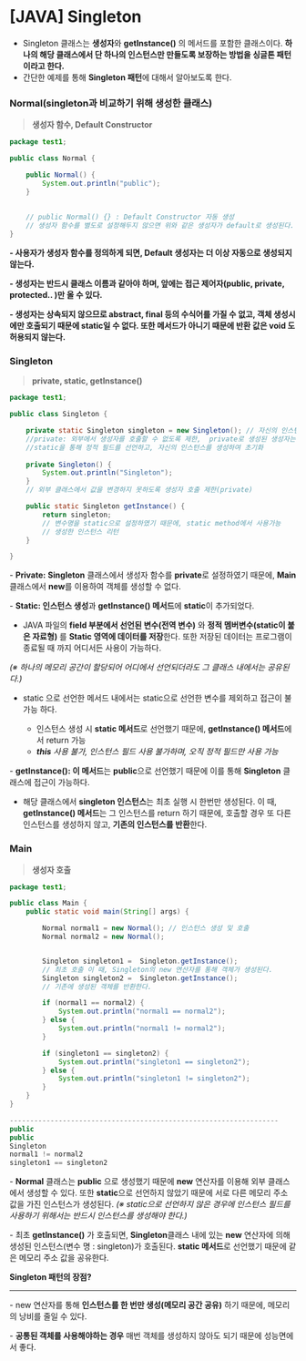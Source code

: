 # [JAVA] Singleton


- Singleton 클래스는 **생성자**와 **getInstance()** 의 메서드를 포함한 클래스이다. **하나의 해당 클래스에서 단 하나의 인스턴스만 만들도록 보장하는 방법을 싱글톤 패턴이라고 한다.**
- 간단한 예제를 통해 **Singleton 패턴**에 대해서 알아보도록 한다.



### Normal(singleton과 비교하기 위해 생성한 클래스)

> **생성자 함수, Default Constructor**

```java
package test1;

public class Normal {

    public Normal() {
        System.out.println("public");
    }
    
    
    // public Normal() {} : Default Constructor 자동 생성
    // 생성자 함수를 별도로 설정해두지 않으면 위와 같은 생성자가 default로 생성된다.
}
```




**- 사용자가 생성자 함수를 정의하게 되면, Default 생성자는 더 이상 자동으로 생성되지 않는다.**

**- 생성자는 반드시 클래스 이름과 같아야 하며, 앞에는 접근 제어자(public, private, protected.. )만 올 수 있다.** 

**- 생성자는 상속되지 않으므로 abstract, final 등의 수식어를 가질 수 없고, 객체 생성시에만 호출되기 때문에 static일 수 없다. 또한 메서드가 아니기 때문에 반환 값은 void 도 허용되지 않는다.**



### Singleton

> **private, static, getInstance()**

```java
package test1;

public class Singleton {

    private static Singleton singleton = new Singleton(); // 자신의 인스턴스 생성
    //private: 외부에서 생성자를 호출할 수 없도록 제한,  private로 생성된 생성자는 스스로 호출 가능
    //static을 통해 정적 필드를 선언하고, 자신의 인스턴스를 생성하여 초기화
    
    private Singleton() {
        System.out.println("Singleton");
    }
    // 외부 클래스에서 값을 변경하지 못하도록 생성자 호출 제한(private)

    public static Singleton getInstance() {
        return singleton;
        // 변수명을 static으로 설정하였기 때문에, static method에서 사용가능
        // 생성한 인스턴스 리턴
    }

}
```



\- **Private:** **Singleton** 클래스에서 생성자 함수를 **private**로 설정하였기 때문에, **Main** 클래스에서 **new**를 이용하여 객체를 생성할 수 없다. 




\- **Static: 인스턴스 생성**과 **getInstance() 메서드**에 **static**이 추가되었다.

- JAVA 파일의 **field 부분에서 선언된 변수(전역 변수)** 와 **정적 멤버변수(static이 붙은 자료형)** 를 **Static 영역에 데이터를 저장**한다. 또한 저장된 데이터는 프로그램이 종료될 때 까지 어디서든 사용이 가능하다.
  
_(※ 하나의 메모리 공간이 할당되어 어디에서 선언되더라도 그 클래스 내에서는 공유된다.)_
  
  
  
- static 으로 선언한 메서드 내에서는 static으로 선언한 변수를 제외하고 접근이 불가능 하다.

  - 인스턴스 생성 시 **static 메서드**로 선언했기 때문에, **getInstance() 메서드**에서 return 가능
  - _**this** 사용 불가, 인스턴스 필드 사용 불가하며, 오직 정적 필드만 사용 가능_
  
  

\- **getInstance(): 이 메서드**는 **public**으로 선언했기 때문에 이를 통해 **Singleton** 클래스에 접근이 가능하다. 

- 해당 클래스에서 **singleton 인스턴스**는 최초 실행 시 한번만 생성된다. 이 때, **getInstance() 메서드**는 그 인스턴스를 return 하기 때문에, 호출할 경우 또 다른 인스턴스를 생성하지 않고, **기존의 인스턴스를 반환**한다. 



### Main

> **생성자 호출**

```java
package test1;

public class Main {
    public static void main(String[] args) {

        Normal normal1 = new Normal(); // 인스턴스 생성 및 호출
        Normal normal2 = new Normal();


        Singleton singleton1 =  Singleton.getInstance();
        // 최초 호출 이 때, Singleton의 new 연산자를 통해 객체가 생성된다.
        Singleton singleton2 =  Singleton.getInstance();
        // 기존에 생성된 객체를 반환한다.

        if (normal1 == normal2) {
            System.out.println("normal1 == normal2");
        } else {
            System.out.println("normal1 != normal2");
        }

        if (singleton1 == singleton2) {
            System.out.println("singleton1 == singleton2");
        } else {
            System.out.println("singleton1 != singleton2");
        }
    }
}

------------------------------------------------------------------
public
public
Singleton
normal1 != normal2
singleton1 == singleton2
```

\- **Normal** 클래스는 **public** 으로 생성했기 때문에 **new** 연산자를 이용해 외부 클래스에서 생성할 수 있다. 또한 **static**으로 선언하지 않았기 때문에 서로 다른 메모리 주소 값을 가진 인스턴스가 생성된다.
_(※ static으로 선언하지 않은 경우에 인스턴스 필드를 사용하기 위해서는 반드시 인스턴스를 생성해야 한다.)_

\- 최초 **getInstance()** 가 호출되면, **Singleton**클래스 내에 있는 **new** 연산자에 의해 생성된 인스턴스(변수 명 : singleton)가 호출된다. **static 메서드**로 선언했기 때문에 같은 메모리 주소 값을 공유한다.





**Singleton 패턴의 장점?**

---

\- new 연산자를 통해 **인스턴스를 한 번만 생성(메모리 공간 공유)** 하기 때문에, 메모리의 낭비를 줄일 수 있다.

\- **공통된 객체를 사용해야하는 경우** 매번 객체를 생성하지 않아도 되기 때문에 성능면에서 좋다.




